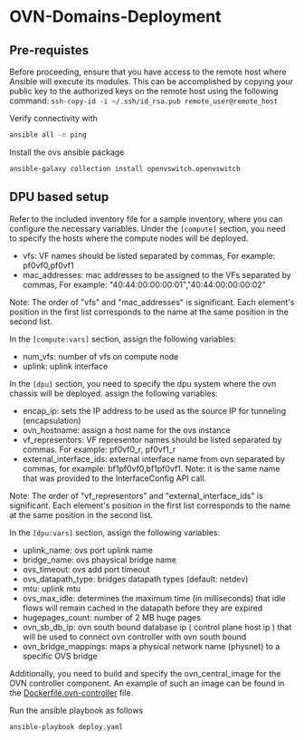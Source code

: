 # OVN-Domains-Deployment


## Pre-requistes

Before proceeding, ensure that you have access to the remote host where Ansible will execute its modules. This can be accomplished by copying your public key to the authorized keys on the remote host using the following command:
`ssh-copy-id -i ~/.ssh/id_rsa.pub remote_user@remote_host`

Verify connectivity with
```sh
ansible all -m ping
```

Install the ovs ansible package
```bash
ansible-galaxy collection install openvswitch.openvswitch
```

## DPU based setup
Refer to the included inventory file for a sample inventory, where you can configure the necessary variables.
Under the `[compute]` section, you need to specify the hosts where the compute nodes will be deployed.
- vfs: VF names should be listed separated by commas,
For example: pf0vf0,pf0vf1
- mac_addresses: mac addresses to be assigned to the VFs separated by commas,
For example: "40:44:00:00:00:01","40:44:00:00:00:02"

Note: The order of "vfs" and "mac_addresses" is significant. Each element's position in the first list corresponds to the name at the same position in the second list.

In the `[compute:vars]` section, assign the following variables:
- num_vfs: number of vfs on compute node
- uplink: uplink interface

In the `[dpu]` section, you need to specify the dpu system where the ovn chassis will be deployed. assign the following variables:
- encap_ip: sets the IP address to be used as the source IP for tunneling (encapsulation)
- ovn_hostname: assign a host name for the ovs instance
- vf_representors: VF representor names should be listed separated by commas. For example: pf0vf0_r, pf0vf1_r
- external_interface_ids: external interface name from ovn separated by commas, for example: bf1pf0vf0,bf1pf0vf1. Note: it is the same name that was provided to the InterfaceConfig API call.

Note: The order of "vf_representors" and "external_interface_ids" is significant. Each element's position in the first list corresponds to the name at the same position in the second list.

In the `[dpu:vars]` section, assign the following variables:
- uplink_name: ovs port uplink name
- bridge_name: ovs phaysical bridge name
- ovs_timeout: ovs add port timeout
- ovs_datapath_type: bridges datapath types (default: netdev)
- mtu: uplink mtu
- ovs_max_idle: determines the maximum time (in milliseconds) that idle flows will remain cached in the datapath before they are expired
- hugepages_count: number of 2 MB huge pages
- ovn_sb_db_ip: ovn south bound database ip ( control plane host ip ) that will be used to connect ovn controller with ovn south bound
- ovn_bridge_mappings: maps a physical network name (physnet) to a specific OVS bridge

Additionally, you need to build and specify the ovn_central_image for the OVN controller component. An example of such an image can be found in the [Dockerfile.ovn-controller](https://github.com/NVIDIA/ovn-isolation-deployment/blob/master/images/Dockerfile.ovn-controller) file.

Run the ansible playbook as follows

```bash
ansible-playbook deploy.yaml
```

